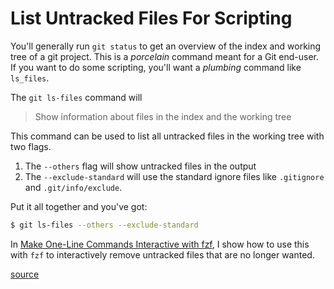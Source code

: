 # List Untracked Files For Scripting

You'll generally run `git status` to get an overview of the index and working
tree of a git project. This is a _porcelain_ command meant for a Git end-user.
If you want to do some scripting, you'll want a _plumbing_ command like
`ls_files`.

The `git ls-files` command will

> Show information about files in the index and the working tree

This command can be used to list all untracked files in the working tree with
two flags.

1. The `--others` flag will show untracked files in the output
2. The `--exclude-standard` will use the standard ignore files like
   `.gitignore` and `.git/info/exclude`.

Put it all together and you've got:

```bash
$ git ls-files --others --exclude-standard
```

In [Make One-Line Commands Interactive with
fzf](https://www.youtube.com/watch?v=wf5eXdwfVws), I show how to use this with
`fzf` to interactively remove untracked files that are no longer wanted.

[source](https://stackoverflow.com/a/3801554/535590)
